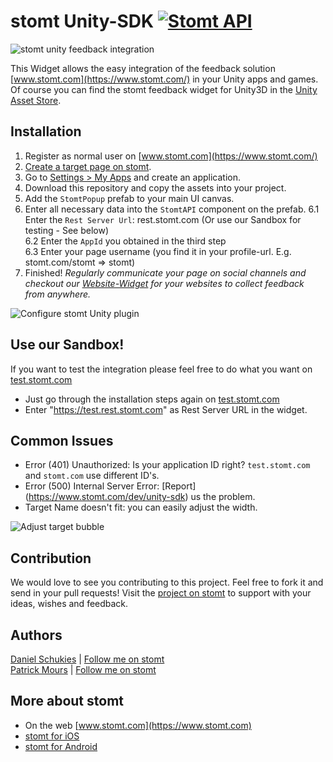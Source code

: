 # stomt Unity-SDK [![Stomt API](https://img.shields.io/badge/stomt-v2.4.X-brightgreen.svg)](https://rest.stomt.com/)

<img alt="stomt unity feedback integration" src="https://cdn.stomt.com/uploads/Dh1x/origin/Dh1xzkpSoHXH2UGuh3rNX35WR4DSjiqq4TLeu9Ag_origin.gif" />

This Widget allows the easy integration of the feedback solution [www.stomt.com](https://www.stomt.com/) in your Unity apps and games. Of course you can find the stomt feedback widget for Unity3D in the [Unity Asset Store](https://www.assetstore.unity3d.com/en/#!/content/64669).

## Installation

1. Register as normal user on [www.stomt.com](https://www.stomt.com/) 
2. [Create a target page on stomt](https://www.stomt.com/createTarget).
3. Go to [Settings > My Apps](https://www.stomt.com/dev/my-apps) and create an application.
4. Download this repository and copy the assets into your project.
5. Add the ```StomtPopup``` prefab to your main UI canvas.
6. Enter all necessary data into the ```StomtAPI``` component on the prefab.
6.1 Enter the ```Rest Server Url```: rest.stomt.com (Or use our Sandbox for testing - See below)     
6.2 Enter the ```AppId``` you obtained in the third step     
6.3 Enter your page username (you find it in your profile-url. E.g. stomt.com/stomt => stomt)     
7. Finished! *Regularly communicate your page on social channels and checkout our [Website-Widget](https://www.stomt.com/dev/js-sdk) for your websites to collect feedback from anywhere.*     

<img alt="Configure stomt Unity plugin" src="http://schukies.io/images/stomt/config.gif" />

## Use our Sandbox!
If you want to test the integration please feel free to do what you want on [test.stomt.com](https://test.stomt.com/) 

* Just go through the installation steps again on [test.stomt.com](https://test.stomt.com/)
* Enter "https://test.rest.stomt.com" as Rest Server URL in the widget.

## Common Issues

* Error (401) Unauthorized: Is your application ID right? ```test.stomt.com``` and ```stomt.com``` use different ID's.
* Error (500) Internal Server Error: [Report] (https://www.stomt.com/dev/unity-sdk) us the problem.
* Target Name doesn't fit: you can easily adjust the width. 

<img alt="Adjust target bubble" src="http://schukies.io/images/stomt/targetname.gif" />

## Contribution

We would love to see you contributing to this project. Feel free to fork it and send in your pull requests! Visit the [project on stomt](https://www.stomt.com/stomt-unity) to support with your ideas, wishes and feedback.

## Authors

[Daniel Schukies](https://github.com/daniel-schukies) | [Follow me on stomt](https://www.stomt.com/danielschukies)    
[Patrick Mours](https://github.com/crosire) | [Follow me on stomt](https://www.stomt.com/crosire)

## More about stomt

* On the web [www.stomt.com](https://www.stomt.com)
* [stomt for iOS](http://stomt.co/ios)
* [stomt for Android](http://stomt.co/android)

